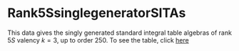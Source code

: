# Rank5SsinglegeneratorSITAs


This data gives the singly generated standard integral table algebras of rank $5S$ valency $k=3$, up to order $250$. 
To see the table, click [here](https://github.com/RoghayehMaleki/Rank5SsinglegeneratorSITAs/blob/main/markdown-table.md)
